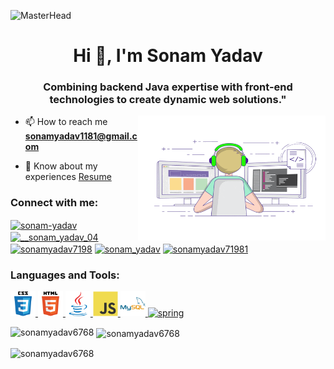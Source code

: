 ![MasterHead](https://previews.123rf.com/images/karpenkoilia/karpenkoilia1806/karpenkoilia180600011/102988806-vector-line-web-concept-for-programming-linear-web-banner-for-coding-.jpg)

<h1 align="center">Hi 👋, I'm Sonam Yadav</h1>
<h3 align="center">Combining backend Java expertise with front-end technologies to create dynamic web solutions."</h3>


<img align="right" height="200" width="300" src="https://raw.githubusercontent.com/mikonoid/mikonoid/main/images/gifs/coder3.gif" />


- 📫 How to reach me **sonamyadav1181@gmail.com**

- 📄 Know about my experiences [Resume](https://drive.google.com/file/d/1Zb2FuoLkkr0qQJ8vtepoWt0gqIH2ci5T/view?usp=drive_link)

<h3 align="left">Connect with me:</h3>
<p align="left">
<a href="https://linkedin.com/in/sonam-yadav" target="blank"><img align="center" src="https://raw.githubusercontent.com/rahuldkjain/github-profile-readme-generator/master/src/images/icons/Social/linked-in-alt.svg" alt="sonam-yadav" height="30" width="40" /></a>
<a href="https://instagram.com/__sonam_yadav_04" target="blank"><img align="center" src="https://raw.githubusercontent.com/rahuldkjain/github-profile-readme-generator/master/src/images/icons/Social/instagram.svg" alt="__sonam_yadav_04" height="30" width="40" /></a>
<a href="https://www.hackerrank.com/sonamyadav7198" target="blank"><img align="center" src="https://raw.githubusercontent.com/rahuldkjain/github-profile-readme-generator/master/src/images/icons/Social/hackerrank.svg" alt="sonamyadav7198" height="30" width="40" /></a>
<a href="https://www.leetcode.com/sonam_yadav" target="blank"><img align="center" src="https://raw.githubusercontent.com/rahuldkjain/github-profile-readme-generator/master/src/images/icons/Social/leet-code.svg" alt="sonam_yadav" height="30" width="40" /></a>
<a href="https://auth.geeksforgeeks.org/user/sonamyadav71981" target="blank"><img align="center" src="https://raw.githubusercontent.com/rahuldkjain/github-profile-readme-generator/master/src/images/icons/Social/geeks-for-geeks.svg" alt="sonamyadav71981" height="30" width="40" /></a>
</p>

<h3 align="left">Languages and Tools:</h3>
<p align="left"> <a href="https://www.w3schools.com/css/" target="_blank" rel="noreferrer"> <img src="https://raw.githubusercontent.com/devicons/devicon/master/icons/css3/css3-original-wordmark.svg" alt="css3" width="40" height="40"/> </a> <a href="https://www.w3.org/html/" target="_blank" rel="noreferrer"> <img src="https://raw.githubusercontent.com/devicons/devicon/master/icons/html5/html5-original-wordmark.svg" alt="html5" width="40" height="40"/> </a> <a href="https://www.java.com" target="_blank" rel="noreferrer"> <img src="https://raw.githubusercontent.com/devicons/devicon/master/icons/java/java-original.svg" alt="java" width="40" height="40"/> </a> <a href="https://developer.mozilla.org/en-US/docs/Web/JavaScript" target="_blank" rel="noreferrer"> <img src="https://raw.githubusercontent.com/devicons/devicon/master/icons/javascript/javascript-original.svg" alt="javascript" width="40" height="40"/> </a> <a href="https://www.mysql.com/" target="_blank" rel="noreferrer"> <img src="https://raw.githubusercontent.com/devicons/devicon/master/icons/mysql/mysql-original-wordmark.svg" alt="mysql" width="40" height="40"/> </a> <a href="https://spring.io/" target="_blank" rel="noreferrer"> <img src="https://www.vectorlogo.zone/logos/springio/springio-icon.svg" alt="spring" width="40" height="40"/> </a> </p>

<p><img align="left" src="https://github-readme-stats.vercel.app/api/top-langs?username=sonamyadav6768&show_icons=true&locale=en&layout=compact" alt="sonamyadav6768" /></p>

<p>&nbsp;<img align="center" src="https://github-readme-stats.vercel.app/api?username=sonamyadav6768&show_icons=true&locale=en" alt="sonamyadav6768" /></p>

<p><img align="center" src="https://github-readme-streak-stats.herokuapp.com/?user=sonamyadav6768&" alt="sonamyadav6768" /></p>

